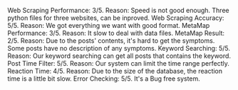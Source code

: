 Web Scraping Performance: 3/5. Reason: Speed is not good enough. Three python files for three websites, can be inproved.
Web Scraping Accuracy: 5/5. Reason: We got everything we want with good format.
MetaMap Performance: 3/5. Reason: It slow to deal with data files.
MetaMap Result: 2/5. Reason: Due to the posts' contents, it's hard to get the symptoms. Some posts have no description of any symptoms.
Keyword Searching: 5/5. Reason: Our keyword searching can get all posts that contains the keyword.
Post Time Filter: 5/5. Reason: Our system can limit the time range perfectly.
Reaction Time: 4/5. Reason: Due to the size of the database, the reaction time is a little bit slow.
Error Checking: 5/5. It's a Bug free system.

